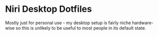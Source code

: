 # Niri Desktop Dotfiles

Mostly just for personal use - my desktop setup is fairly niche hardware-wise so this is unlikely to be useful to most people in its default state.